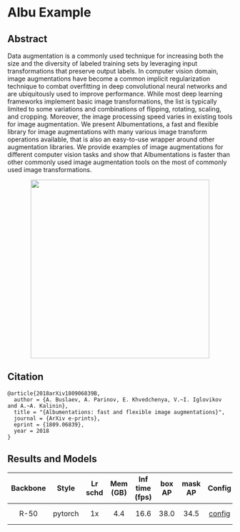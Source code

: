 # Albu Example

## Abstract

<!-- [ABSTRACT] -->

Data augmentation is a commonly used technique for increasing both the size and the diversity of labeled training sets by leveraging input transformations that preserve output labels. In computer vision domain, image augmentations have become a common implicit regularization technique to combat overfitting in deep convolutional neural networks and are ubiquitously used to improve performance. While most deep learning frameworks implement basic image transformations, the list is typically limited to some variations and combinations of flipping, rotating, scaling, and cropping. Moreover, the image processing speed varies in existing tools for image augmentation. We present Albumentations, a fast and flexible library for image augmentations with many various image transform operations available, that is also an easy-to-use wrapper around other augmentation libraries. We provide examples of image augmentations for different computer vision tasks and show that Albumentations is faster than other commonly used image augmentation tools on the most of commonly used image transformations. 

<!-- [IMAGE] -->
<div align=center>
<img src="https://user-images.githubusercontent.com/40661020/143870703-74f3ea3f-ae23-4035-9856-746bc3f88464.png" width="400"/>
</div>

<!-- [PAPER_TITLE: Albumentations: fast and flexible image augmentations] -->
<!-- [PAPER_URL: https://arxiv.org/abs/1809.06839] -->

## Citation

<!-- [OTHERS] -->

```
@article{2018arXiv180906839B,
  author = {A. Buslaev, A. Parinov, E. Khvedchenya, V.~I. Iglovikov and A.~A. Kalinin},
  title = "{Albumentations: fast and flexible image augmentations}",
  journal = {ArXiv e-prints},
  eprint = {1809.06839},
  year = 2018
}
```

## Results and Models

| Backbone |  Style  | Lr schd | Mem (GB) | Inf time (fps) | box AP | mask AP |                                                         Config                                                         |                                                                                                                                                          Download                                                                                                                                                           |
| :------: | :-----: | :-----: | :------: | :------------: | :----: | :-----: | :--------------------------------------------------------------------------------------------------------------------: | :-------------------------------------------------------------------------------------------------------------------------------------------------------------------------------------------------------------------------------------------------------------------------------------------------------------------------: |
|   R-50   | pytorch |   1x    |   4.4    |      16.6      |  38.0  |  34.5   | [config](https://github.com/open-mmlab/mmdetection/tree/master/configs/albu_example/mask_rcnn_r50_fpn_albu_1x_coco.py) | [model](https://download.openmmlab.com/mmdetection/v2.0/albu_example/mask_rcnn_r50_fpn_albu_1x_coco/mask_rcnn_r50_fpn_albu_1x_coco_20200208-ab203bcd.pth) &#124; [log](https://download.openmmlab.com/mmdetection/v2.0/albu_example/mask_rcnn_r50_fpn_albu_1x_coco/mask_rcnn_r50_fpn_albu_1x_coco_20200208_225520.log.json) |
